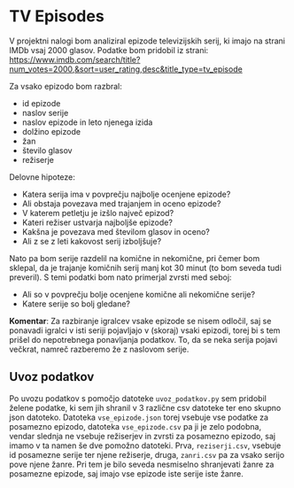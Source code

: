 # TV Episodes

V projektni nalogi bom analiziral epizode televizijskih serij, ki imajo na strani IMDb vsaj 2000 glasov. Podatke bom pridobil iz strani: https://www.imdb.com/search/title?num_votes=2000,&sort=user_rating,desc&title_type=tv_episode

Za vsako epizodo bom razbral:
* id epizode
* naslov serije
* naslov epizode in leto njenega izida
* dolžino epizode
* žan
* število glasov
* režiserje


Delovne hipoteze:
* Katera serija ima v povprečju najbolje ocenjene epizode?
* Ali obstaja povezava med trajanjem in oceno epizode?
* V katerem petletju je izšlo največ epizod?
* Kateri režiser ustvarja najboljše epizode?
* Kakšna je povezava med številom glasov in oceno?
* Ali z se z leti kakovost serij izboljšuje?

Nato pa bom serije razdelil na komične in nekomične, pri čemer bom sklepal, da je trajanje komičnih serij manj kot 30 minut (to bom seveda tudi preveril). S temi podatki bom nato primerjal zvrsti med seboj:
* Ali so v povprečju bolje ocenjene komične ali nekomične serije?
* Katere serije so bolj gledane?


**Komentar**: Za razbiranje igralcev vsake epizode se nisem odločil, saj se ponavadi igralci v isti seriji pojavljajo v (skoraj) vsaki epizodi, torej bi s tem prišel do nepotrebnega ponavljanja podatkov. To, da se neka serija pojavi večkrat, namreč razberemo že z naslovom serije.


## Uvoz podatkov

Po uvozu podatkov s pomočjo datoteke `uvoz_podatkov.py` sem pridobil želene podatke, ki sem jih shranil v 3 različne csv datoteke ter eno skupno json datoteko. Datoteka `vse_epizode.json` torej vsebuje vse podatke za posamezno epizodo, datoteka `vse_epizode.csv` pa ji je zelo podobna, vendar slednja ne vsebuje režiserjev in zvrsti za posamezno epizodo, saj imamo v ta namen še dve pomožno datoteki. Prva, `reziserji.csv`, vsebuje id posamezne serije ter njene režiserje, druga, `zanri.csv` pa za vsako serijo pove njene žanre. Pri tem je bilo seveda nesmiselno shranjevati žanre za posamezne epizode, saj imajo vse epizode iste serije iste žanre.
